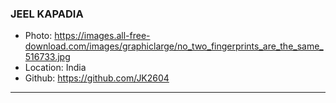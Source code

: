 ### JEEL KAPADIA
- Photo: https://images.all-free-download.com/images/graphiclarge/no_two_fingerprints_are_the_same_516733.jpg
- Location: India
- Github: https://github.com/JK2604
***
